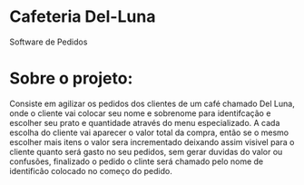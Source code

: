 #  Cafeteria Del-Luna
Software de Pedidos 
# Sobre o projeto:
Consiste em agilizar os pedidos dos clientes de um café chamado Del Luna, onde o cliente vai colocar seu nome e sobrenome para identifcação e escolher seu prato e quantidade através do menu especializado. A cada escolha do cliente vai aparecer o valor total da compra, então se o mesmo escolher mais itens o valor sera incrementado deixando assim visivel para o cliente quanto será gasto no seu pedidos, sem gerar duvidas do valor ou confusões, finalizado o pedido o clinte será chamado pelo nome de identificão colocado no começo do pedido.
